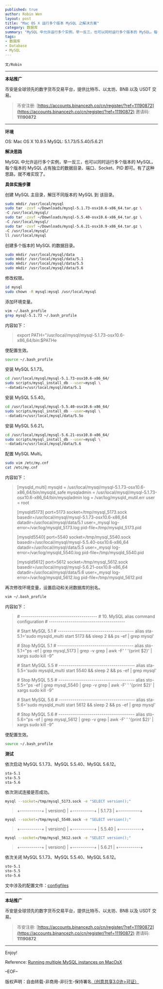 ```yaml
---
published: true
author: Robin Wen
layout: post
title: "Mac OS X 运行多个版本 MySQL 之解决方案"
category: 数据库
summary: "MySQL 中允许运行多个实例，举一反三，也可以同时运行多个版本的 MySQL。每个版本的 MySQL 占有独立的数据目录、端口、Socket、PID 即可。有了这种思路，就不难实现了。"
tags:
- 数据库
- Database
- MySQL
---
```


`文/Robin`

***

**本站推广**

币安是全球领先的数字货币交易平台，提供比特币、以太坊、BNB 以及 USDT 交易。

> 币安注册: [https://accounts.binancezh.co/cn/register/?ref=11190872](https://accounts.binancezh.co/cn/register/?ref=11190872)
> 邀请码: **11190872**

***

**环境**

OS: Mac OS X 10.9.5
MySQL: 5.1.73/5.5.40/5.6.21

**解决思路**

MySQL 中允许运行多个实例，举一反三，也可以同时运行多个版本的 MySQL。每个版本的 MySQL 占有独立的数据目录、端口、Socket、PID 即可。有了这种思路，就不难实现了。

**具体实施步骤**

创建 MySQL 主目录，解压不同版本的 MySQL 到 该目录。

``` bash
sudo mkdir /usr/local/mysql
sudo tar -zxvf ~/Downloads/mysql-5.1.73-osx10.6-x86_64.tar.gz \
-C /usr/local/mysql/
sudo tar -zxvf ~/Downloads/mysql-5.5.40-osx10.6-x86_64.tar.gz \
-C /usr/local/mysql/
sudo tar -zxvf ~/Downloads/mysql-5.6.21-osx10.9-x86_64.tar.gz \
-C /usr/local/mysql/
ll /usr/local/mysql
```

创建多个版本的 MySQL 的数据目录。

``` bash
sudo mkdir /usr/local/mysql/data
sudo mkdir /usr/local/mysql/data/5.1
sudo mkdir /usr/local/mysql/data/5.5
sudo mkdir /usr/local/mysql/data/5.6
```

修改权限。

``` bash
id mysql
sudo chown -R mysql:mysql /usr/local/mysql
```

添加环境变量。

``` bash
vim ~/.bash_profile
grep mysql-5.1.73 ~/.bash_profile
```

内容如下：

> export PATH="/usr/local/mysql/mysql-5.1.73-osx10.6-x86_64/bin:$PATHe

使配置生效。

``` bash
source ~/.bash_profile
```

安装 MySQL 5.1.73。

``` bash
cd /usr/local/mysql/mysql-5.1.73-osx10.6-x86_64/
sudo scripts/mysql_install_db --user=mysql \
--datadir=/usr/local/mysql/data/5.1
```

安装 MySQL 5.5.40。

``` bash
cd /usr/local/mysql/mysql-5.5.40-osx10.6-x86_64/
sudo scripts/mysql_install_db --user=mysql \
--datadir=/usr/local/mysql/data/5.5o
```

安装 MySQL 5.6.21。

``` bash
cd /usr/local/mysql/mysql-5.6.21-osx10.8-x86_64/
sudo scripts/mysql_install_db --user=mysql \
--datadir=/usr/local/mysql/data/5.6
```

配置 MySQL Multi。

``` bash
sudo vim /etc/my.cnf
cat /etc/my.cnf
```

内容如下：

> [mysqld_multi]
> mysqld     = /usr/local/mysql/mysql-5.1.73-osx10.6-x86_64/bin/mysqld_safe
> mysqladmin = /usr/local/mysql/mysql-5.1.73-osx10.6-x86_64/bin/mysqladmin
> log = /var/log/mysqld_mutil.err
> user       = root
>
> [mysqld5173]
> port=5173
> socket=/tmp/mysql_5173.sock
> basedir=/usr/local/mysql/mysql-5.1.73-osx10.6-x86_64
> datadir=/usr/local/mysql/data/5.1
> user=_mysql
> log-error=/var/log/mysqld_5173.log
> pid-file=/tmp/mysqld_5173.pid
>
> [mysqld5540]
> port=5540
> socket=/tmp/mysql_5540.sock
> basedir=/usr/local/mysql/mysql-5.5.40-osx10.6-x86_64
> datadir=/usr/local/mysql/data/5.5
> user=_mysql
> log-error=/var/log/mysqld_5540.log
> pid-file=/tmp/mysqld_5540.pid
>
> [mysqld5612]
> port=5612
> socket=/tmp/mysql_5612.sock
> basedir=/usr/local/mysql/mysql-5.6.21-osx10.8-x86_64
> datadir=/usr/local/mysql/data/5.6
> user=_mysql
> log-error=/var/log/mysqld_5612.log
> pid-file=/tmp/mysqld_5612.pid

再次修改环境变量，设置启动和关闭数据库的别名。

``` bash
vim ~/.bash_profile
```

内容如下：

> \#   ---------------------------------------
> \#   10.  MySQL alias command configuration
> \#   ---------------------------------------
>
> \#   Start MySQL 5.1
> \#   ---------------------------------------
> alias sta-5.1='sudo mysqld_multi start 5173 && sleep 2 && ps -ef | grep mysql'
>
> \#   Stop MySQL 5.1
> \#   ---------------------------------------
> alias sto-5.1="ps -ef | grep mysql_5173 | grep -v grep | awk -F' ' '{print $2}' | xargs sudo kill -9"
>
> \#   Start MySQL 5.5
> \#   ---------------------------------------
> alias sta-5.5='sudo mysqld_multi start 5540 && sleep 2 && ps -ef | grep mysql'
>
> \#   Stop MySQL 5.5
> \#   ---------------------------------------
> alias sto-5.5="ps -ef | grep mysql_5540 | grep -v grep | awk -F' ' '{print $2}' | xargs sudo kill -9"
>
> \#   Start MySQL 5.6
> \#   ---------------------------------------
> alias sta-5.6='sudo mysqld_multi start 5612 && sleep 2 && ps -ef | grep mysql'
>
> \#   Stop MySQL 5.6
> \#   ---------------------------------------
> alias sto-5.6="ps -ef | grep mysql_5612 | grep -v grep | awk -F' ' '{print $2}' | xargs sudo kill -9"

使配置生效。

``` bash
source ~/.bash_profile
```

**测试**

依次启动 MySQL 5.1.73、MySQL 5.5.40、MySQL 5.6.12。

``` bash
sta-5.1
sta-5.5
sta-5.6
```

依次测试连接是否成功。

``` bash
mysql --socket=/tmp/mysql_5173.sock -e "SELECT version();"
```

> +-----------+
> | version() |
> +-----------+
> | 5.1.73    |
> +-----------+

``` bash
mysql --socket=/tmp/mysql_5540.sock -e "SELECT version();"
```

> +-----------+
> | version() |
> +-----------+
> | 5.5.40    |
> +-----------+

``` bash
mysql --socket=/tmp/mysql_5612.sock -e "SELECT version();"
```

> +-----------+
> | version() |
> +-----------+
> | 5.6.21    |
> +-----------+

依次关闭 MySQL 5.1.73、MySQL 5.5.40、MySQL 5.6.12。

``` bash
sto-5.1
sto-5.5
sto-5.6
```

文中涉及的配置文件：<a href="https://github.com/dbarobin/configfiles" target="_blank">configfiles</a>

***

**本站推广**

币安是全球领先的数字货币交易平台，提供比特币、以太坊、BNB 以及 USDT 交易。

> 币安注册: [https://accounts.binancezh.co/cn/register/?ref=11190872](https://accounts.binancezh.co/cn/register/?ref=11190872)
> 邀请码: **11190872**

***

Enjoy!

Reference:
<a href="http://criticallog.thornet.net/2011/05/24/running-multiple-mysql-instances-on-macosx/" target="_blank">Running multiple MySQL instances on MacOsX</a>

–EOF–

版权声明：自由转载-非商用-非衍生-保持署名<a href="http://creativecommons.org/licenses/by-nc-nd/4.0/deed.zh" target="_blank">（创意共享3.0许>可证）</a>
